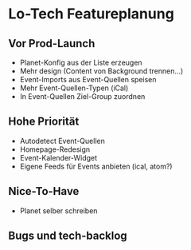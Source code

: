Lo-Tech Featureplanung
======================

Vor Prod-Launch
---------------

* Planet-Konfig aus der Liste erzeugen
* Mehr design (Content von Background trennen...)
* Event-Imports aus Event-Quellen speisen
* Mehr Event-Quellen-Typen (iCal)
* In Event-Quellen Ziel-Group zuordnen

Hohe Priorität
--------------
* Autodetect Event-Quellen
* Homepage-Redesign
* Event-Kalender-Widget
* Eigene Feeds für Events anbieten (ical, atom?)

Nice-To-Have
------------

* Planet selber schreiben


Bugs und tech-backlog
---------------------


